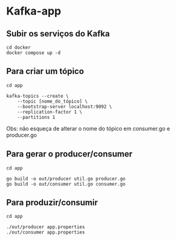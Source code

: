 # Kafka-app

## Subir os serviços do Kafka
```
cd docker
docker compose up -d
```
## Para criar um tópico
```
cd app

kafka-topics --create \
    --topic [nome_do_tópico] \
    --bootstrap-server localhost:9092 \
    --replication-factor 1 \
    --partitions 1
```
Obs: não esqueça de alterar o nome do tópico em consumer.go e producer.go

## Para gerar o producer/consumer
```
cd app

go build -o out/producer util.go producer.go
go build -o out/consumer util.go consumer.go
```
## Para produzir/consumir
```
cd app

./out/producer app.properties
./out/consumer app.properties
```
